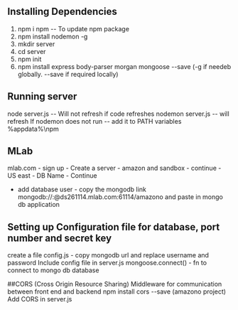 ## Installing Dependencies
1. npm i npm -- To update npm package
2. npm install nodemon -g
3. mkdir server
4. cd server
5. npm init
6. npm install express body-parser morgan mongoose --save (-g if needeb globally. --save if required locally)

## Running server
node server.js -- Will not refresh if code refreshes
nodemon server.js -- will refresh
If nodemon does not run -- add it to PATH variables %appdata%\npm

## MLab
mlab.com - sign up - Create a server - amazon and sandbox - continue - US east - DB Name - Continue
- add database user - copy the mongodb link 
mongodb://<dbuser>:<dbpassword>@ds261114.mlab.com:61114/amazono and paste in mongo db application

## Setting up Configuration file for database, port number and secret key
create a file config.js - copy mongodb url and replace username and password
Include config file in server.js
mongoose.connect() - fn to connect to mongo db database

##CORS (Cross Origin Resource Sharing)
Middleware for communication between front end and backend
npm install cors --save (amazono project)
Add CORS in server.js